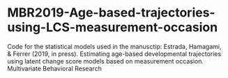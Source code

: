 # MBR2019-Age-based-trajectories-using-LCS-measurement-occasion
Code for the statistical models used in the manusctip: Estrada, Hamagami, &amp; Ferrer (2019, in press). Estimating age-based developmental trajectories using latent change score models based on measurement occasion. Multivariate Behavioral Research
